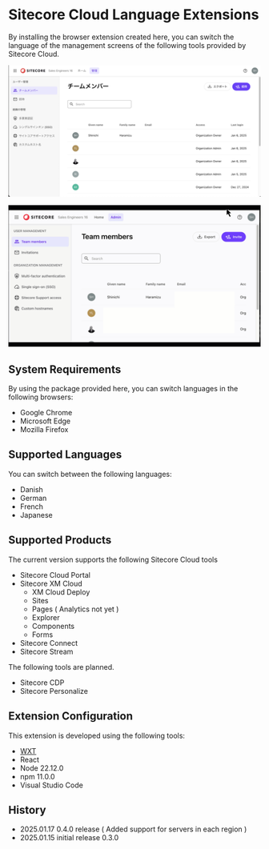 # Sitecore Cloud Language Extensions

By installing the browser extension created here, you can switch the language of the management screens of the following tools provided by Sitecore Cloud.

![Screenshot 1](/docs/screenshot/sclx01.png)

![Screenshot 2](/docs/screenshot/sclx02.gif)

## System Requirements

By using the package provided here, you can switch languages in the following browsers:

- Google Chrome
- Microsoft Edge
- Mozilla Firefox

## Supported Languages

You can switch between the following languages:

- Danish
- German
- French
- Japanese

## Supported Products

The current version supports the following Sitecore Cloud tools

- Sitecore Cloud Portal
- Sitecore XM Cloud
  - XM Cloud Deploy
  - Sites
  - Pages ( Analytics not yet )
  - Explorer
  - Components
  - Forms
- Sitecore Connect
- Sitecore Stream

The following tools are planned.

- Sitecore CDP
- Sitecore Personalize

## Extension Configuration

This extension is developed using the following tools:

- [WXT](https://wtx.dev)
- React
- Node 22.12.0
- npm 11.0.0
- Visual Studio Code

## History

- 2025.01.17 0.4.0 release ( Added support for servers in each region )
- 2025.01.15 initial release 0.3.0

